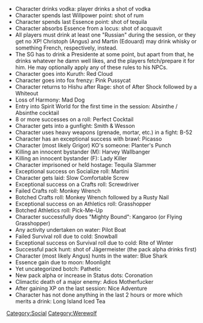   - Character drinks vodka: player drinks a shot of vodka
  - Character spends last Willpower point: shot of rum
  - Character spends last Essence point: shot of tequila
  - Character absorbs Essence from a locus: shot of acquavit
  - All players must drink at least one "Russian" during the session, or
    they get no XP\! Christoph (Angus) and Martin (Edouard) may drink
    whisky or something French, respectively, instead.
  - The SG has to drink a Presidente at some point, but apart from that,
    he drinks whatever he damn well likes, and the players fetch/prepare
    it for him. He may optionally apply any of these rules to his NPCs.
  - Character goes into Kuruth: Red Cloud
  - Character goes into fox frenzy: Pink Pussycat
  - Character returns to Hishu after Rage: shot of After Shock followed
    by a Whiteout
  - Loss of Harmony: Mad Dog
  - Entry into Spirit World for the first time in the session: Absinthe
    / Absinthe cocktail
  - 8 or more successes on a roll: Perfect Cocktail
  - Character gets into a gunfight: Smith & Wesson
  - Character uses heavy weapons (grenade, mortar, etc.) in a fight:
    B-52
  - Character has an exceptional success with brawl: Picasso
  - Character (most likely Grigor) KO's someone: Planter's Punch
  - Killing an innocent bystander (M): Harvey Wallbanger
  - Killing an innocent bystander (F): Lady Killer
  - Character imprisoned or held hostage: Tequila Slammer
  - Exceptional success on Socialize roll: Martini
  - Character gets laid: Slow Comfortable Screw
  - Exceptional success on a Crafts roll: Screwdriver
  - Failed Crafts roll: Monkey Wrench
  - Botched Crafts roll: Monkey Wrench followed by a Rusty Nail
  - Exceptional success on an Athletics roll: Grasshopper
  - Botched Athletics roll: Pick-Me-Up
  - Character successfully does "Mighty Bound": Kangaroo (or Flying
    Grasshopper)
  - Any activity undertaken on water: Pilot Boat
  - Failed Survival roll due to cold: Snowball
  - Exceptional success on Survival roll due to cold: Rite of Winter
  - Successful pack hunt: shot of Jägermeister (the pack alpha drinks
    first)
  - Character (most likely Angus) hunts in the water: Blue Shark
  - Essence gain due to moon: Moonlight
  - Yet uncategorized botch: Pathetic
  - New pack alpha or increase in Status dots: Coronation
  - Climactic death of a major enemy: Adios Motherfucker
  - After gaining XP on the last session: Nice Adventure
  - Character has not done anything in the last 2 hours or more which
    merits a drink: Long Island Iced Tea

[Category:Social](Category:Social "wikilink")
[Category:Werewolf](Category:Werewolf "wikilink")